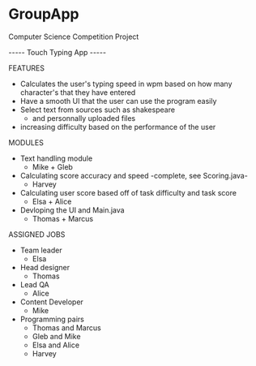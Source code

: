 # GroupApp

Computer Science Competition Project

----- Touch Typing App -----

FEATURES 
- Calculates the user's typing speed in wpm based on how many character's that they have entered
- Have a smooth UI that the user can use the program easily
- Select text from sources such as shakespeare
  - and personnally uploaded files
- increasing difficulty based on the performance of the user

MODULES
- Text handling module
  - Mike + Gleb
- Calculating score accuracy and speed -complete, see Scoring.java-
  - Harvey
- Calculating user score based off of task difficulty and task score
  - Elsa + Alice
- Devloping the UI and Main.java
  - Thomas + Marcus

ASSIGNED JOBS
- Team leader 
  - Elsa
- Head designer
  - Thomas
- Lead QA
  - Alice
- Content Developer
  - Mike
- Programming pairs
  - Thomas and Marcus
  - Gleb and Mike
  - Elsa and Alice
  - Harvey

